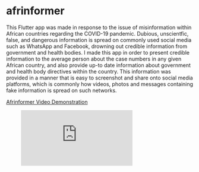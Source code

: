 # afrinformer
This Flutter app was made in response to the issue of misinformation within African countries regarding the COVID-19 pandemic. Dubious, unscientfic, false, and dangerous information is spread on commonly used social media such as WhatsApp and Facebook, drowning out credible information from government and health bodies. I made this app in order to present credible information to the average person about the case numbers in any given African country, and also provide up-to date information about government and health body directives within the country. This information was provided in a manner that is easy to screenshot and share onto social media platforms, which is commonly how videos, photos and messages containing fake information is spread on such networks.

[Afrinformer Video Demonstration](https://drive.google.com/file/d/1BnpyYiSJAi_DBAT0k8l5ipBcUOCG7OrP/view?usp=sharing "Afrinformer Video Demonstration")

<figure class="video_container">
  <iframe src=https://drive.google.com/file/d/1BnpyYiSJAi_DBAT0k8l5ipBcUOCG7OrP/view?usp=sharingg frameborder="0" allowfullscreen="true"> </iframe>
</figure>
